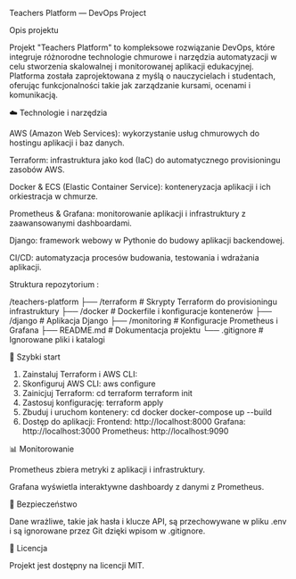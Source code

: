 Teachers Platform — DevOps Project 

Opis projektu

Projekt "Teachers Platform" to kompleksowe rozwiązanie DevOps, które integruje różnorodne technologie chmurowe i narzędzia automatyzacji w celu stworzenia skalowalnej i monitorowanej aplikacji edukacyjnej. Platforma została zaprojektowana z myślą o nauczycielach i studentach, oferując funkcjonalności takie jak zarządzanie kursami, ocenami i komunikacją.

☁️ Technologie i narzędzia

AWS (Amazon Web Services): wykorzystanie usług chmurowych do hostingu aplikacji i baz danych.

Terraform: infrastruktura jako kod (IaC) do automatycznego provisioningu zasobów AWS.

Docker & ECS (Elastic Container Service): konteneryzacja aplikacji i ich orkiestracja w chmurze.

Prometheus & Grafana: monitorowanie aplikacji i infrastruktury z zaawansowanymi dashboardami.

Django: framework webowy w Pythonie do budowy aplikacji backendowej.

CI/CD: automatyzacja procesów budowania, testowania i wdrażania aplikacji.

Struktura repozytorium :

/teachers-platform
├── /terraform           # Skrypty Terraform do provisioningu infrastruktury
├── /docker              # Dockerfile i konfiguracje kontenerów
├── /django              # Aplikacja Django
├── /monitoring          # Konfiguracje Prometheus i Grafana
├── README.md            # Dokumentacja projektu
└── .gitignore           # Ignorowane pliki i katalogi

🚀 Szybki start

1. Zainstaluj Terraform i AWS CLI:
2. Skonfiguruj AWS CLI:
aws configure
3. Zainicjuj Terraform:
cd terraform
terraform init
4. Zastosuj konfigurację:
terraform apply
5. Zbuduj i uruchom kontenery:
cd docker
docker-compose up --build
6. Dostęp do aplikacji:
Frontend: http://localhost:8000
Grafana: http://localhost:3000
Prometheus: http://localhost:9090

📊 Monitorowanie

Prometheus zbiera metryki z aplikacji i infrastruktury.

Grafana wyświetla interaktywne dashboardy z danymi z Prometheus.

🔐 Bezpieczeństwo

Dane wrażliwe, takie jak hasła i klucze API, są przechowywane w pliku .env i są ignorowane przez Git dzięki wpisom w .gitignore.

📄 Licencja

Projekt jest dostępny na licencji MIT.